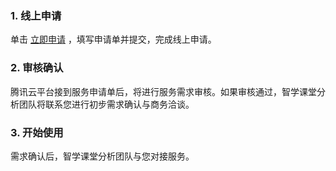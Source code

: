 
### 1. 线上申请
单击 [立即申请](https://cloud.tencent.com/apply/p/vcfx8zavp7i) ，填写申请单并提交，完成线上申请。

### 2. 审核确认
腾讯云平台接到服务申请单后，将进行服务需求审核。如果审核通过，智学课堂分析团队将联系您进行初步需求确认与商务洽谈。

### 3. 开始使用
需求确认后，智学课堂分析团队与您对接服务。
